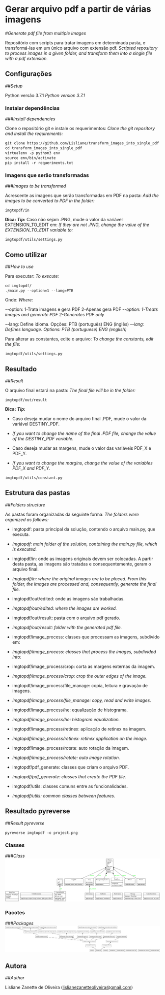 # Gerar arquivo pdf a partir de várias imagens
#_Generate pdf file from multiple images_

Repositório com scripts para tratar imagens em determinada pasta, e transformá-las em um único arquivo com extensão pdf.
_Scripted repository to process images in a given folder, and transform them into a single file with a pdf extension._


## Configurações
##_Setup_

Python versão 3.7.1
_Python version 3.7.1_

### Instalar dependências
###_Install dependencies_

Clone o repositório git e instale os requerimentos:
_Clone the git repository and install the requirements:_

```
git clone https://github.com/Lisliane/transform_images_into_single_pdf
cd transform_images_into_single_pdf
virtualenv -p python3 env
source env/bin/activate
pip install -r requeriments.txt
```

### Imagens que serão transformadas
###_Images to be transformed_

Acrescente as imagens que serão transformadas em PDF na pasta:
_Add the images to be converted to PDF in the folder:_

```
imgtopdf/in
```

**Dica:**
**_Tip:_**
Caso não sejam .PNG, mude o valor da variável EXTENSION_TO_EDIT em:
*If they are not .PNG, change the value of the EXTENSION_TO_EDIT variable to:*

```
imgtopdf/utils/settings.py
```


## Como utilizar
##_How to use_

Para executar:
_To execute:_

```
cd imgtopdf/
./main.py --option=1 --lang=PTB
```

Onde:
_Where:_

--option: 1-Trata imagens e gera PDF   2-Apenas gera PDF
_--option: 1-Treats images and generate PDF   2-Generates PDF only_

--lang: Define idioma. Opções: PTB (português)  ENG (inglês)
_--lang: Defines language. Options: PTB (portuguese)  ENG (english)_


Para alterar as constantes, edite o arquivo:
_To change the constants, edit the file:_

```
imgtopdf/utils/settings.py
```

## Resultado
##_Result_

O arquivo final estará na pasta:
_The final file will be in the folder:_

```
imgtopdf/out/result
```

**Dica:**
**_Tip:_**

* Caso deseja mudar o nome do arquivo final .PDF, mude o valor da variável DESTINY_PDF.
* *If you want to change the name of the final .PDF file, change the value of the DESTINY_PDF variable.*

* Caso deseja mudar as margens, mude o valor das variáveis PDF_X e PDF_Y.
* *If you want to change the margins, change the value of the variables PDF_X and PDF_Y.*

```
imgtopdf/utils/constant.py
```


## Estrutura das pastas
##_Folders structure_

As pastas foram organizadas da seguinte forma:
_The folders were organized as follows:_

* imgtopdf: pasta principal da solução, contendo o arquivo main.py, que executa.
* *imgtopdf: main folder of the solution, containing the main.py file, which is executed.*

* imgtopdf/in: onde as imagens originais devem ser colocadas. A partir desta pasta, as imagens são tratadas e consequentemente, geram o arquivo final.
* *imgtopdf/in: where the original images are to be placed. From this folder, the images are processed and, consequently, generate the final file.*

* imgtopdf/out/edited: onde as imagens são trabalhadas.
* *imgtopdf/out/edited: where the images are worked.*

* imgtopdf/out/result: pasta com o arquivo pdf gerado.
* *imgtopdf/out/result: folder with the generated pdf file.*

* imgtopdf/image_process: classes que processam as imagens, subdivido em:
* *imgtopdf/image_process: classes that process the images, subdivided into:*

* imgtopdf/image_process/crop: corta as margens externas da imagem.
* *imgtopdf/image_process/crop: crop the outer edges of the image.*

* imgtopdf/image_process/file_manage: copia, leitura e gravação de imagens.
* *imgtopdf/image_process/file_manage: copy, read and write images.*

* imgtopdf/image_process/he: equalização de histograma.
* *imgtopdf/image_process/he: histogram equalization.*

* imgtopdf/image_process/retinex: aplicação de retinex na imagem.
* *imgtopdf/image_process/retinex: retinex application on the image.*

* imgtopdf/image_process/rotate: auto rotação da imagem.
* *imgtopdf/image_process/rotate: auto image rotation.*

* imgtopdf/pdf_generate: classes que criam o arquivo PDF.
* *imgtopdf/pdf_generate: classes that create the PDF file.*

* imgtopdf/utils: classes comuns entre as funcionalidades.
* *imgtopdf/utils: common classes between features.*


## Resultado pyreverse
##_Result pyreverse_

```
pyreverse imgtopdf -o project.png
```
### Classes
###_Class_
![Alt text](classes.project.png)

### Pacotes
###_Packages_
![Alt text](packages.project.png)


## Autora
##_Author_

Lisliane Zanette de Oliveira (lislianezanetteoliveira@gmail.com)

